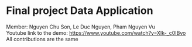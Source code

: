 # Final project Data Application
Member: Nguyen Chu Son, Le Duc Nguyen, Pham Nguyen Vu   
Youtube link to the demo: https://www.youtube.com/watch?v=XIk-_c0IBvo    
All contributions are the same    

